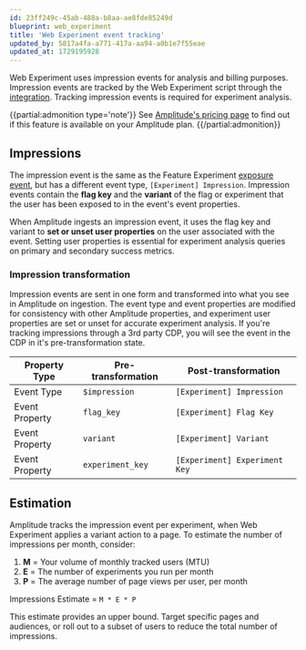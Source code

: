 ```yaml
---
id: 23ff249c-45ab-488a-b8aa-ae8fde85249d
blueprint: web_experiment
title: 'Web Experiment event tracking'
updated_by: 5817a4fa-a771-417a-aa94-a0b1e7f55eae
updated_at: 1729195928
---
```

Web Experiment uses impression events for analysis and billing purposes. Impression events are tracked by the Web Experiment script through the [integration](/docs/web-experiment/implementation#integrate-with-a-third-party-cdp). Tracking impression events is required for experiment analysis.

{{partial:admonition type='note'}}
See [Amplitude's pricing page](https://amplitude.com/pricing) to find out if this feature is available on your Amplitude plan.
{{/partial:admonition}}

## Impressions

The impression event is the same as the Feature Experiment [exposure event](/docs/feature-experiment/under-the-hood/event-tracking#exposure-events), but has a different event type, `[Experiment] Impression`. Impression events contain the **flag key** and the **variant** of the flag or experiment that the user has been exposed to in the event's event properties.

When Amplitude ingests an impression event, it uses the flag key and variant to **set or unset user properties** on the user associated with the event. Setting user properties is essential for experiment analysis queries on primary and secondary success metrics.

### Impression  transformation

Impression events are sent in one form and transformed into what you see in Amplitude on ingestion. The event type and event properties are modified for consistency with other Amplitude properties, and experiment user properties are set or unset for accurate experiment analysis. If you're tracking impressions through a 3rd party CDP, you will see the event in the CDP in it's pre-transformation state.

| Property Type | Pre-transformation | Post-transformation |
| --- | --- | --- |
| Event Type | `$impression` | `[Experiment] Impression` |
| Event Property | `flag_key` | `[Experiment] Flag Key` |
| Event Property | `variant` | `[Experiment] Variant` |
| Event Property | `experiment_key` | `[Experiment] Experiment Key` |

## Estimation

Amplitude tracks the impression event per experiment, when Web Experiment applies a variant action to a page. To estimate the number of impressions per month, consider:

1. **M** = Your volume of monthly tracked users (MTU)
2. **E** = The number of experiments you run per month
3. **P** = The average number of page views per user, per month

Impressions Estimate = `M * E * P`

This estimate provides an upper bound. Target specific pages and audiences, or roll out to a subset of users to reduce the total number of impressions.